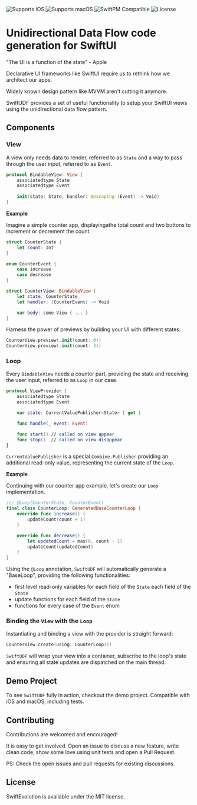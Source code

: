 ![Supports iOS](https://img.shields.io/badge/iOS-Supported-blue.svg)
![Supports macOS](https://img.shields.io/badge/macOS-Supported-blue.svg)
![SwiftPM Compatible](https://img.shields.io/badge/SwiftPM-Compatible-brightgreen.svg)
![License](https://img.shields.io/badge/license-MIT-green)

# Unidirectional Data Flow code generation for SwiftUI

"The UI is a function of the state" - Apple

Declarative UI frameworks like SwiftUI require us to rethink how we architect our apps.

Widely known design pattern like MVVM aren't cutting it anymore.

SwiftUDF provides a set of useful functionality to setup your SwiftUI views using the unidirectional data flow pattern.

## Components

### View

A view only needs data to render, referred to as `State` and a way to pass through the user input, referred to as `Event`.

```swift
protocol BindableView: View {
    associatedtype State
    associatedtype Event
    
    init(state: State, handler: @escaping (Event) -> Void)
}
```

**Example**

Imagine a simple counter app, displayingathe total count and two buttons to increment or decrement the count.

```swift
struct CounterState {
    let count: Int
}

enum CounterEvent {
    case increase
    case decrease
}

struct CounterView: BindableView {
    let state: CounterState
    let handler: (CounterEvent) -> Void

    var body: some View { ... }
}
```

Harness the power of previews by building your UI with different states:

```swift
CounterView.preview(.init(count: 0))
CounterView.preview(.init(count: 3))
```

### Loop

Every `BindableView` needs a counter part, providing the state and receiving the user input, referred to as `Loop` in our case.

```swift
protocol ViewProvider {
    associatedtype State
    associatedtype Event

    var state: CurrentValuePublisher<State> { get }

    func handle(_ event: Event)

    func start() // called on view appear
    func stop()  // called on view disappear
}
```

`CurrentValuePublisher` is a special `Combine.Publisher` providing an additional read-only value, representing the current state of the `Loop`.

**Example**

Continuing with our counter app example, let's create our `Loop` implementation.

```swift
/// @Loop(CounterState, CounterEvent)
final class CounterLoop: GeneratedBaseCounterLoop {
    override func increase() {
        updateCount(count + 1)
    }

    override func decrease() {
        let updatedCount = max(0, count - 1)
        updateCount(updatedCount)
    }
}
```

Using the `@Loop` annotation, `SwiftUDF` will automatically generate a "BaseLoop", providing the following functionalities:
- first level read-only variables for each field of the `State` each field of the `State`
- update functions for each field of the `State`
- functions for every case of the `Event` enum

### Binding the `View` with the `Loop`

Instantiating and binding a view with the provider is straight forward:

```swift
CounterView.create(using: CounterLoop())
```

`SwiftUDF` will wrap your view into a container, subscribe to the loop's state and ensuring all state updates are dispatched on the main thread.

## Demo Project

To see `SwiftUDF` fully in action, checkout the demo project. Compatible with iOS and macOS, including tests.

## Contributing

Contributions are welcomed and encouraged!

It is easy to get involved. Open an issue to discuss a new feature, write clean code, show some love using unit tests and open a Pull Request.

PS: Check the open issues and pull requests for existing discussions.

## License

SwiftEvolution is available under the MIT license.
